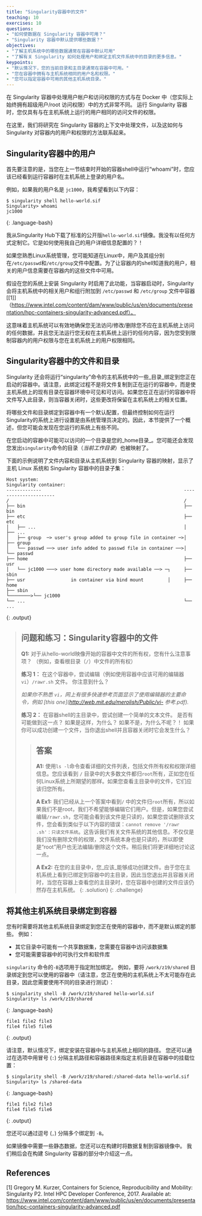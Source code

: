 ```yaml
---
title: "Singularity容器中的文件"
teaching: 10
exercises: 10
questions:
- "如何使数据在 Singularity 容器中可用？"
- "Singularity 容器中默认提供哪些数据？"
objectives:
- "了解主机系统中的哪些数据通常在容器中默认可用"
- "了解有关 Singularity 如何处理用户和绑定主机文件系统中的目录的更多信息。"
keypoints:
- "默认情况下，您的当前目录和主目录通常在容器中可用。"
- "您在容器中拥有与主机系统相同的用户名和权限。"
- "您可以指定容器中可用的其他主机系统目录。"
---
```


在 Singularity 容器中处理用户帐户和访问权限的方式与在 Docker 中（您实际上始终拥有超级用户/root 访问权限）中的方式非常不同。 运行 Singularity 容器时，您仅具有与在主机系统上运行的用户相同的访问文件的权限。

在这里，我们将研究在 Singularity 容器的上下文中处理文件，以及这如何与 Singularity 对容器内的用户和权限的方法联系起来。

## Singularity容器中的用户

首先要注意的是，当您在上一节结束时开始的容器shell中运行“whoami”时，您应该已经看到运行容器时在主机系统上登录的用户名。

例如，如果我的用户名是 `jc1000`，我希望看到以下内容：

~~~
$ singularity shell hello-world.sif
Singularity> whoami
jc1000
~~~
{: .language-bash}

我从Singularity Hub下载了标准的公开版`hello-world.sif`镜像。我没有以任何方式定制它。它是如何使用我自己的用户详细信息配置的？！

如果您熟悉Linux系统管理，您可能知道在Linux中，用户及其组分别在`/etc/passwd`和`/etc/group`文件中配置。为了让容器内的shell知道我的用户，相关的用户信息需要在容器内的这些文件中可用。

假设在您的系统上安装 Singularity 时启用了此功能，当容器启动时，Singularity 会将主机系统中的相关用户和组行附加到 `/etc/passwd` 和 `/etc/group` 文件中容器 [\[1\]]（https://www.intel.com/content/dam/www/public/us/en/documents/presentation/hpc-containers-singularity-advanced.pdf）。

这意味着主机系统可以有效地确保您无法访问/修改/删除您不应在主机系统上访问的任何数据，并且您无法运行您无权在主机系统上运行的任何内容，因为您受到限制容器内的用户权限与您在主机系统上的用户权限相同。

## Singularity容器中的文件和目录

Singularity 还会将运行“singularity”命令的主机系统中的一些_目录_绑定到您正在启动的容器中。请注意，此绑定过程不是将文件复制到正在运行的容器中，而是使主机系统上的现有目录在容器环境中可见和可访问。如果您在正在运行的容器中将文件写入此目录，则当容器关闭时，这些更改将保留在主机系统上的相关位置。

将哪些文件和目录绑定到容器中有一个默认配置，但最终控制如何在运行Singularity的系统上进行设置是由系统管理员决定的。因此，本节提供了一个概述，但您可能会发现在您运行的系统上有些不同。

在您启动的容器中可能可以访问的一个目录是您的_home目录_。您可能还会发现您发出`singularity`命令的目录（_当前工作目录_）也被映射了。

下面的示例说明了文件内容和目录从主机系统到 Singularity 容器的映射，显示了主机 Linux 系统和 Singularity 容器中的目录子集：

~~~
Host system:                                                      Singularity container:
-------------                                                     ----------------------
/                                                                 /
├── bin                                                           ├── bin
├── etc                                                           ├── etc
│   ├── ...                                                       │   ├── ...
│   ├── group  ─> user's group added to group file in container ─>│   ├── group
│   └── passwd ──> user info added to passwd file in container ──>│   └── passwd
├── home                                                          ├── usr
│   └── jc1000 ───> user home directory made available ──> ─┐     ├── sbin
├── usr                 in container via bind mount         │     ├── home
├── sbin                                                    └────────>└── jc1000
└── ...                                                           └── ...

~~~
{: .output}

> ## 问题和练习：Singularity容器中的文件
>
> **Q1:** 对于从hello-world映像开始的容器中文件的所有权，您有什么注意事项？ （例如，查看根目录（`/`）中文件的所有权）
>
> **练习 1：** 在这个容器中，尝试编辑（例如使用容器中应该可用的编辑器 `vi`）`/rawr.sh` 文件。 你注意到什么？
>
> _如果你不熟悉 `vi`，网上有很多快速参考页面显示了使用编辑器的主要命令，例如 [this one](http://web.mit.edu/merolish/Public/vi- 参考.pdf)._
>
> **练习 2：** 在容器shell的主目录中，尝试创建一个简单的文本文件。 是否有可能做到这一点？ 如果是这样，为什么？ 如果不是，为什么不呢？！ 如果你可以成功创建一个文件，当你退出shell并且容器关闭时它会发生什么？
>
> > ## 答案
> >
> > **A1:** 使用`ls -l`命令查看详细的文件列表，包括文件所有权和权限详细信息。您应该看到 `/` 目录中的大多数文件都归`root`所有，正如您在任何Linux系统上所期望的那样。如果您查看主目录中的文件，它们应该归您所有。
> >
> > **A Ex1:** 我们已经从上一个答案中看到`/` 中的文件归`root`所有，所以如果我们不是root，我们不希望能够编辑它们用户。但是，如果您尝试编辑`/rawr.sh`，您可能会看到该文件是只读的，如果您尝试删除该文件，您会看到类似于以下内容的错误：`cannot remove '/rawr .sh'：只读文件系统`。这告诉我们有关文件系统的其他信息。不仅仅是我们没有删除文件的权限，文件系统本身也是只读的，所以即使是“root”用户也无法编辑/删除这个文件。稍后我们将更详细地讨论这一点。
> >
> > **A Ex2:** 在您的主目录中，您_应该_能够成功创建文件。由于您在主机系统上看到已绑定到容器中的主目录，因此当您退出并且容器关闭时，当您在容器上查看您的主目录时，您在容器中创建的文件应该仍然存在主机系统。
> {: .solution}
{: .challenge}

## 将其他主机系统目录绑定到容器

您有时需要将其他主机系统目录绑定到您正在使用的容器中，而不是默认绑定的那些。 例如：

- 其它目录中可能有一个共享数据集，您需要在容器中访问该数据集
- 您可能需要容器中的可执行文件和软件库

`singularity` 命令的`-B`选项用于指定附加绑定。 例如，要将 `/work/z19/shared` 目录绑定到您可以使用的容器中（请注意，您正在使用的主机系统上不太可能存在此目录，因此您需要使用不同的目录进行测试）：

```
$ singularity shell -B /work/z19/shared hello-world.sif
Singularity> ls /work/z19/shared
```
{: .language-bash}
```
file1 file2 file3
file4 file5 file6
```
{: .output}

请注意，默认情况下，绑定安装在容器中与主机系统上相同的路径。 您还可以通过在选项中用冒号 (`:`) 分隔主机路径和容器路径来指定主机目录在容器中的挂载位置：

```
$ singularity shell -B /work/z19/shared:/shared-data hello-world.sif
Singularity> ls /shared-data
```
{: .language-bash}
```
file1 file2 file3
file4 file5 file6
```
{: .output}

您还可以通过逗号 (`,`) 分隔多个绑定到 `-B`。

如果镜像中需要一些静态数据，您还可以在构建时将数据复制到容器镜像中。 我们稍后会在构建 Singularity 容器的部分中介绍这一点。

## References

\[1\] Gregory M. Kurzer, Containers for Science, Reproducibility and Mobility: Singularity P2. Intel HPC Developer Conference, 2017. Available at: https://www.intel.com/content/dam/www/public/us/en/documents/presentation/hpc-containers-singularity-advanced.pdf
